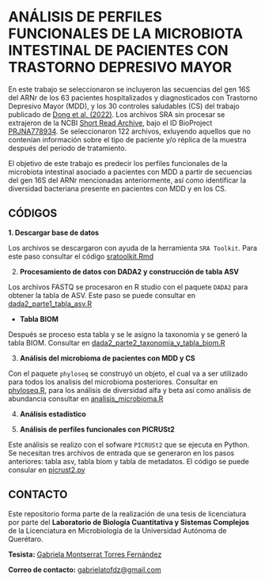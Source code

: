 # ANÁLISIS DE PERFILES FUNCIONALES DE LA MICROBIOTA INTESTINAL DE PACIENTES CON TRASTORNO DEPRESIVO MAYOR

En este trabajo se seleccionaron se incluyeron las secuencias del gen 16S del ARNr de los 63 pacientes hospitalizados y diagnosticados con Trastorno Depresivo Mayor (MDD), y los 30 controles saludables (CS) del trabajo publicado de [Dong et al. (2022)](https://www.ncbi.nlm.nih.gov/pmc/articles/PMC9354493/). Los archivos SRA sin procesar se extrajeron de la NCBI [Short Read Archive](https://www.ncbi.nlm.nih.gov/sra), bajo el ID BioProject [PRJNA778934](https://www.ncbi.nlm.nih.gov/sra/?term=PRJNA778934). Se seleccionaron 122 archivos, exluyendo aquellos que no contenían información sobre el tipo de paciente y/o réplica de la muestra después del periodo de tratamiento.

El objetivo de este trabajo es predecir los perfiles funcionales de la microbiota intestinal asociado a pacientes con MDD a partir de secuencias del gen 16S del ARNr mencionadas anteriormente, así como identificar la diversidad bacteriana presente en pacientes con MDD y en los CS.

## CÓDIGOS

**1. Descargar base de datos**

Los archivos se descargaron con ayuda de la herramienta  `SRA Toolkit`. Para este paso consultar el código [sratoolkit.Rmd](https://github.com/gabrielatof/tesis/blob/main/sratoolkit.Rmd)

2. **Procesamiento de datos con DADA2 y construcción de tabla ASV**

Los archivos FASTQ se procesaron en R studio con el paquete `DADA2` para obtener la tabla de ASV. Este paso se puede consultar en [dada2_parte1_tabla_asv.R](https://github.com/gabrielatof/tesis/blob/main/dada2_parte1_tabla_asv.R)

- **Tabla BIOM**

Después se proceso esta tabla y se le asigno la taxonomía y se generó la tabla BIOM. Consultar en [dada2_parte2_taxonomia_y_tabla_biom.R](https://github.com/gabrielatof/tesis/blob/main/dada2_parte2_taxonomia_y_tabla_biom.R)

3. **Análisis del microbioma de pacientes con MDD y CS**

Con el paquete `phyloseq` se construyó un objeto, el cual va a ser utilizado para todos los analisis del microbioma posteriores. Consultar en [phyloseq.R](https://github.com/gabrielatof/tesis/blob/main/phyloseq.R), para los análisis de diversidad alfa y beta así como análisis de abundancia consultar en [analisis_microbioma.R](url)


4. **Análisis estadístico**

5. **Análisis de perfiles funcionales con PICRUSt2**

Este análisis se realizo con el sofware `PICRUSt2` que se ejecuta en Python. Se necesitan tres archivos de entrada que se generaron en los pasos anteriores: tabla asv, tabla biom y tabla de metadatos. El código se puede consular en [picrust2.py](https://github.com/gabrielatof/tesis/blob/main/picrust2.py)


## CONTACTO 

Este repositorio forma parte de la realización de una tesis de licenciatura por parte del **Laboratorio de Biología Cuantitativa y Sistemas Complejos** de la Licenciatura en Microbiología de la Universidad Autónoma de Querétaro. 

**Tesista:** [Gabriela Montserrat Torres Fernández](https://github.com/gabrielatof) 

**Correo de contacto:** gabrielatofdz@gmail.com 
